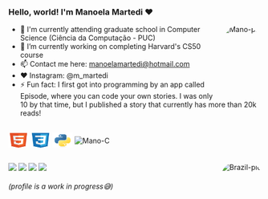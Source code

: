 ### Hello, world! I'm Manoela Martedi ❤️

<img align="right" alt="Mano-pic" height="150" style="border-radius:50px;" src="https://cdn.picrew.me/shareImg/org/202301/338224_yc7l5byE.png">


- 🔭 I'm currently attending graduate school in Computer Science (Ciência da Computação - PUC)
- 🌱 I’m currently working on completing Harvard's CS50 course
- 📫 Contact me here: manoelamartedi@hotmail.com
- ❤️ Instagram: @m_martedi
- ⚡ Fun fact: I first got into programming by an app called Episode, where you can code your own stories. I was only 10 by that time, but I published a story that currently has more than 20k reads!

<div style="display: inline_block"><br>
  <img align="center" alt="Mano-HTML" height="30" width="40" src="https://raw.githubusercontent.com/devicons/devicon/master/icons/html5/html5-original.svg">
  <img align="center" alt="Mano-CSS" height="30" width="40" src="https://raw.githubusercontent.com/devicons/devicon/master/icons/css3/css3-original.svg">
  <img align="center" alt="Mano-Python" height="30" width="40" src="https://raw.githubusercontent.com/devicons/devicon/master/icons/python/python-original.svg">
  <img align="center" alt="Mano-C" height="30" width="40" src="https://cdn.jsdelivr.net/gh/devicons/devicon/icons/c/c-original.svg">
</div>

  ##
 
<div> 
  <a href="https://www.youtube.com/@manomartedi" target="_blank"><img src="https://img.shields.io/badge/YouTube-FF0000?style=for-the-badge&logo=youtube&logoColor=white" target="_blank"></a>
  <a href="https://instagram.com/m_martedi" target="_blank"><img src="https://img.shields.io/badge/-Instagram-%23E4405F?style=for-the-badge&logo=instagram&logoColor=white" target="_blank"></a>
 <a href="https://discord.gg/wagxzStdcR" target="_blank"><img src="https://img.shields.io/badge/Discord-7289DA?style=for-the-badge&logo=discord&logoColor=white" target="_blank"></a> 
 <a href = "mailto:manoelamartedi@hotmail.com"><img src="https://img.shields.io/badge/-send me an email-%23333?style=for-the-badge&logo=gmail&logoColor=white" target="_blank"></a>
 <img align="right" alt="Brazil-pic" height="50" style="border-radius:50px;" src="https://upload.wikimedia.org/wikipedia/commons/0/01/Brazil_flag_300.png">
</div>

###### (profile is a work in progress😅)
 
